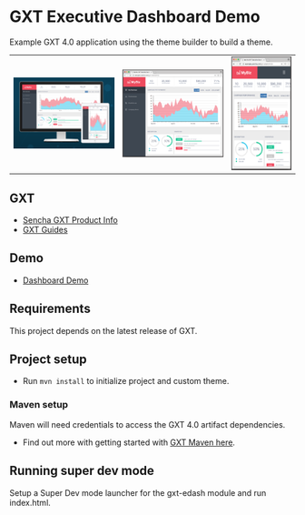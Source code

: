 # GXT Executive Dashboard Demo
Example GXT 4.0 application using the theme builder to build a theme.

| | | |
| ---- | ---- | ---- | 
| <img src='theapp0.png' width='200px' /> | <img src='theapp1.png' width='200px' /> | <img src='theapp2.png' height='200px' /> |

## GXT 

* [Sencha GXT Product Info](https://www.sencha.com/products/gxt/)
* [GXT Guides](http://docs.sencha.com/gxt/4.x/)

## Demo

* [Dashboard Demo](http://examples.sencha.com/gxt-edash/)

## Requirements
This project depends on the latest release of GXT. 

## Project setup
* Run `mvn install` to initialize project and custom theme. 

### Maven setup
Maven will need credentials to access the GXT 4.0 artifact dependencies. 

* Find out more with getting started with [GXT Maven here](http://docs.sencha.com/gxt/latest/getting_started/maven/Maven.html).

## Running super dev mode
Setup a Super Dev mode launcher for the gxt-edash module and run index.html.

